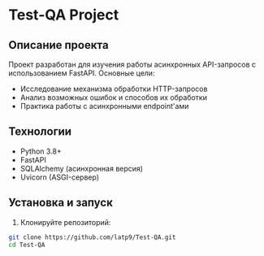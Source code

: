# Test-QA Project

## Описание проекта
Проект разработан для изучения работы асинхронных API-запросов с использованием FastAPI. Основные цели:
- Исследование механизма обработки HTTP-запросов
- Анализ возможных ошибок и способов их обработки
- Практика работы с асинхронными endpoint'ами

## Технологии
- Python 3.8+
- FastAPI
- SQLAlchemy (асинхронная версия)
- Uvicorn (ASGI-сервер)

## Установка и запуск
1. Клонируйте репозиторий:
```bash
git clone https://github.com/latp9/Test-QA.git
cd Test-QA

